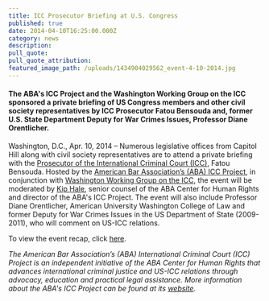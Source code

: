 ```yaml
---
title: ICC Prosecutor Briefing at U.S. Congress
published: true
date: 2014-04-10T16:25:00.000Z
category: news
description:
pull_quote:
pull_quote_attribution:
featured_image_path: /uploads/1434904029562_event-4-10-2014.jpg
---
```



#### The ABA's ICC Project and the Washington Working Group on the ICC sponsored a private briefing of US Congress members and other civil society representatives by ICC Prosecutor Fatou Bensouda and, former U.S. State Department Deputy for War Crimes Issues, Professor Diane Orentlicher.

Washington, D.C., Apr. 10, 2014 – Numerous legislative offices from Capitol Hill along with civil society representatives are to attend a private briefing with the [Prosecutor of the International Criminal Court (ICC)](https://www.icc-cpi.int/about/otp?ln=en), Fatou Bensouda. Hosted by the [American Bar Association’s (ABA) ICC Project](https://www.aba-icc.org/), in conjunction with [Washington Working Group on the ICC](https://washingtonicc.org/), the event will be moderated by [Kip Hale](https://www.aba-icc.org/staff/kip-hale/), senior counsel of the ABA Center for Human Rights and director of the ABA's ICC Project. The event will also include Professor Diane Orentlicher, American University Washington College of Law and former Deputy for War Crimes Issues in the US Department of State (2009-2011), who will comment on US-ICC relations.

To view the event recap, click [here](https://www.international-criminal-justice-today.org/events/icc-prosecutor-briefing-at-us-congress/).

*The American Bar Association’s (ABA) International Criminal Court (ICC) Project is an independent initiative of the ABA Center for Human Rights that advances international criminal justice and US-ICC relations through advocacy, education and practical legal assistance. More information about the ABA's ICC Project can be found at its [website](https://www.aba-icc.org/).*